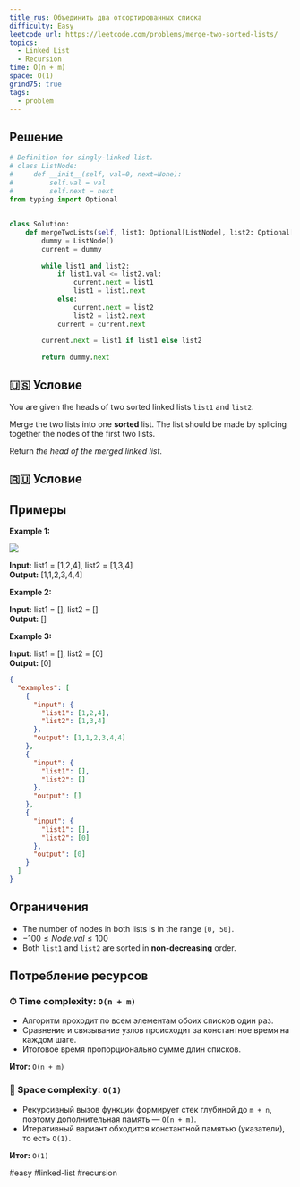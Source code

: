 ```yaml
---
title_rus: Объединить два отсортированных списка
difficulty: Easy
leetcode_url: https://leetcode.com/problems/merge-two-sorted-lists/
topics:
  - Linked List
  - Recursion
time: O(n + m)
space: O(1)
grind75: true
tags:
  - problem
---
```


## Решение

```python
# Definition for singly-linked list.  
# class ListNode:  
#     def __init__(self, val=0, next=None):  
#         self.val = val  
#         self.next = next  
from typing import Optional  
  
  
class Solution:  
    def mergeTwoLists(self, list1: Optional[ListNode], list2: Optional[ListNode]) -> Optional[ListNode]:  
        dummy = ListNode()  
        current = dummy  
  
        while list1 and list2:  
            if list1.val <= list2.val:  
                current.next = list1  
                list1 = list1.next  
            else:  
                current.next = list2  
                list2 = list2.next  
            current = current.next  
  
        current.next = list1 if list1 else list2  
  
        return dummy.next
```

## 🇺🇸 Условие

You are given the heads of two sorted linked lists `list1` and `list2`.

Merge the two lists into one **sorted** list. The list should be made by splicing together the nodes of the first two lists.

Return _the head of the merged linked list_.

## 🇷🇺 Условие

<!-- Место для вставки перевода на русском языке -->

## Примеры

**Example 1:**

![](https://assets.leetcode.com/uploads/2020/10/03/merge_ex1.jpg)

**Input:** list1 = [1,2,4], list2 = [1,3,4]  
**Output:** [1,1,2,3,4,4]  

**Example 2:**

**Input:** list1 = [], list2 = []  
**Output:** []  

**Example 3:**

**Input:** list1 = [], list2 = [0]  
**Output:** [0]  

```json
{
  "examples": [
    {
      "input": {
        "list1": [1,2,4],
        "list2": [1,3,4]
      },
      "output": [1,1,2,3,4,4]
    },
    {
      "input": {
        "list1": [],
        "list2": []
      },
      "output": []
    },
    {
      "input": {
        "list1": [],
        "list2": [0]
      },
      "output": [0]
    }
  ]
}
```

## Ограничения

- The number of nodes in both lists is in the range `[0, 50]`.
- $-100 \leq Node.val \leq 100$
- Both `list1` and `list2` are sorted in **non-decreasing** order.

## Потребление ресурсов
### ⏱ Time complexity: `O(n + m)`

- Алгоритм проходит по всем элементам обоих списков один раз.
- Сравнение и связывание узлов происходит за константное время на каждом шаге.
- Итоговое время пропорционально сумме длин списков.

**Итог:** `O(n + m)`

### 🧠 Space complexity: `O(1)`

- Рекурсивный вызов функции формирует стек глубиной до `m + n`, поэтому дополнительная память — `O(n + m)`.
- Итеративный вариант обходится константной памятью (указатели), то есть `O(1)`.

**Итог:** `O(1)`

#easy #linked-list #recursion
